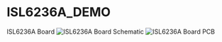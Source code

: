 # ISL6236A_DEMO
ISL6236A Board
![ISL6236A Board Schematic](https://github.com/masudeecs/CDN_Git/blob/0d594aa5a69287b4f85910a20974326079c15217/Screenshot_6.png?raw=true)
![ISL6236A Board PCB](https://github.com/masudeecs/CDN_Git/blob/0d594aa5a69287b4f85910a20974326079c15217/Screenshot_7.png?raw=true)

